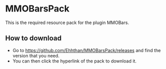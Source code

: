 # MMOBarsPack

This is the required resource pack for the plugin MMOBars.

## How to download

- Go to https://github.com/Ehhthan/MMOBarsPack/releases and find the version that you need.
- You can then click the hyperlink of the pack to download it.
